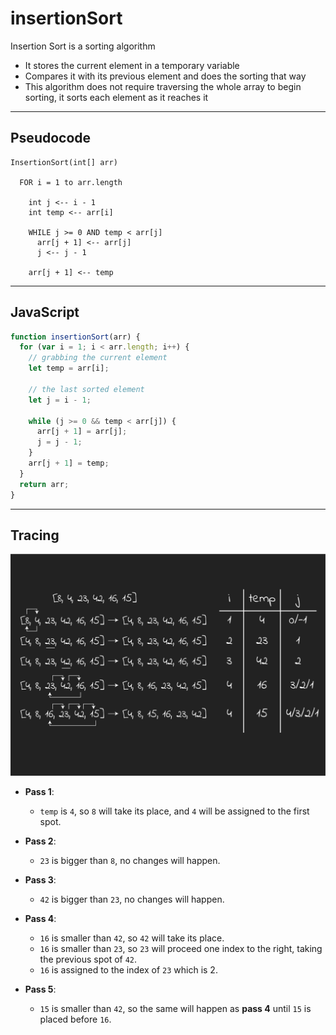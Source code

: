 # insertionSort

Insertion Sort is a sorting algorithm

- It stores the current element in a temporary variable
- Compares it with its previous element and does the sorting that way
- This algorithm does not require traversing the whole array to begin sorting, it sorts each element as it reaches it

---

## Pseudocode

```
InsertionSort(int[] arr)

  FOR i = 1 to arr.length

    int j <-- i - 1
    int temp <-- arr[i]

    WHILE j >= 0 AND temp < arr[j]
      arr[j + 1] <-- arr[j]
      j <-- j - 1

    arr[j + 1] <-- temp
```

---

## JavaScript

```javascript
function insertionSort(arr) {
  for (var i = 1; i < arr.length; i++) {
    // grabbing the current element
    let temp = arr[i];

    // the last sorted element
    let j = i - 1;

    while (j >= 0 && temp < arr[j]) {
      arr[j + 1] = arr[j];
      j = j - 1;
    }
    arr[j + 1] = temp;
  }
  return arr;
}
```

---

## Tracing

![insertionSort](../../assets/insertion-sort.png)

- **Pass 1**:
  - `temp` is `4`, so `8` will take its place, and `4` will be assigned to the first spot.

- **Pass 2**:
  - `23` is bigger than `8`, no changes will happen.

- **Pass 3**:
  - `42` is bigger than `23`, no changes will happen.

- **Pass 4**:
  - `16` is smaller than `42`, so `42` will take its place.
  - `16` is smaller than `23`, so `23` will proceed one index to the right, taking the previous spot of `42`.
  - `16` is assigned to the index of `23` which is 2.

- **Pass 5**:
  - `15` is smaller than `42`, so the same will happen as **pass 4** until `15` is placed before `16`.
